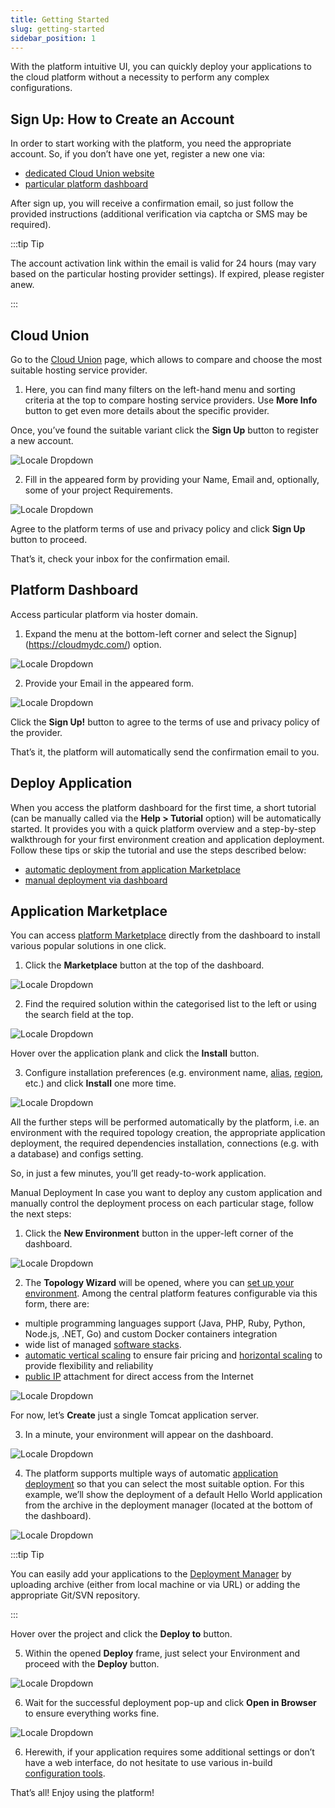 ```yaml
---
title: Getting Started
slug: getting-started
sidebar_position: 1
---
```


With the platform intuitive UI, you can quickly deploy your applications to the cloud platform without a necessity to perform any complex configurations.

## Sign Up: How to Create an Account

In order to start working with the platform, you need the appropriate account. So, if you don’t have one yet, register a new one via:

- [dedicated Cloud Union website](/quickstart/getting-started#cloud-union)
- [particular platform dashboard](/quickstart/getting-started#platform-dashboard)

After sign up, you will receive a confirmation email, so just follow the provided instructions (additional verification via captcha or SMS may be required).

:::tip Tip

The account activation link within the email is valid for 24 hours (may vary based on the particular hosting provider settings). If expired, please register anew.

:::

## Cloud Union

Go to the [Cloud Union](https://cloudmydc.com/paas) page, which allows to compare and choose the most suitable hosting service provider.

1. Here, you can find many filters on the left-hand menu and sorting criteria at the top to compare hosting service providers. Use **More Info** button to get even more details about the specific provider.

Once, you’ve found the suitable variant click the **Sign Up** button to register a new account.

![Locale Dropdown](./img/GettingStarted/01-paas-cloud-union.png)

2. Fill in the appeared form by providing your Name, Email and, optionally, some of your project Requirements.

<div style={{
    display:'flex',
    justifyContent: 'center',
    margin: '0 0 1rem 0'
}}>

![Locale Dropdown](./img/GettingStarted/02-sign-up-via-cloud-union.png)

</div>

Agree to the platform terms of use and privacy policy and click **Sign Up** button to proceed.

That’s it, check your inbox for the confirmation email.

## Platform Dashboard

Access particular platform via hoster domain.

1. Expand the menu at the bottom-left corner and select the Signup](https://cloudmydc.com/) option.

<div style={{
    display:'flex',
    justifyContent: 'center',
    margin: '0 0 1rem 0'
}}>

![Locale Dropdown](./img/GettingStarted/03-paas-dashboard-signup-button.png)

</div>

2. Provide your Email in the appeared form.

<div style={{
    display:'flex',
    justifyContent: 'center',
    margin: '0 0 1rem 0'
}}>

![Locale Dropdown](./img/GettingStarted/04-registration-via-dashboard.png)

</div>

Click the **Sign Up!** button to agree to the terms of use and privacy policy of the provider.

That’s it, the platform will automatically send the confirmation email to you.

## Deploy Application

When you access the platform dashboard for the first time, a short tutorial (can be manually called via the **Help > Tutorial** option) will be automatically started. It provides you with a quick platform overview and a step-by-step walkthrough for your first environment creation and application deployment. Follow these tips or skip the tutorial and use the steps described below:

- [automatic deployment from application Marketplace](/quickstart/getting-started#application-marketplace)
- [manual deployment via dashboard](/quickstart/getting-started#platform-dashboard)

## Application Marketplace

You can access [platform Marketplace](/deployment-tools/cloud-scripting-&-jps/marketplace) directly from the dashboard to install various popular solutions in one click.

1. Click the **Marketplace** button at the top of the dashboard.

<div style={{
    display:'flex',
    justifyContent: 'center',
    margin: '0 0 1rem 0'
}}>

![Locale Dropdown](./img/GettingStarted/05-paas-main-buttons.png)

</div>

2. Find the required solution within the categorised list to the left or using the search field at the top.

![Locale Dropdown](./img/GettingStarted/06-application-marketplace.png)

Hover over the application plank and click the **Install** button.

3. Configure installation preferences (e.g. environment name, [alias](/environment-management/environment-aliases), [region](/environment-management/environment-regions/choosing-a-region), etc.) and click **Install** one more time.

<div style={{
    display:'flex',
    justifyContent: 'center',
    margin: '0 0 1rem 0'
}}>

![Locale Dropdown](./img/GettingStarted/07-one-click-wordpress-installation.png)

</div>

All the further steps will be performed automatically by the platform, i.e. an environment with the required topology creation, the appropriate application deployment, the required dependencies installation, connections (e.g. with a database) and configs setting.

So, in just a few minutes, you’ll get ready-to-work application.

Manual Deployment
In case you want to deploy any custom application and manually control the deployment process on each particular stage, follow the next steps:

1. Click the **New Environment** button in the upper-left corner of the dashboard.

<div style={{
    display:'flex',
    justifyContent: 'center',
    margin: '0 0 1rem 0'
}}>

![Locale Dropdown](./img/GettingStarted/08-paas-main-buttons.png)

</div>

2. The **Topology Wizard** will be opened, where you can [set up your environment](/environment-management/setting-up-environment). Among the central platform features configurable via this form, there are:

- multiple programming languages support (Java, PHP, Ruby, Python, Node.js, .NET, Go) and custom Docker containers integration
- wide list of managed [software stacks](/quickstart/software-stack-versions).
- [automatic vertical scaling](/application-setting/scaling-and-clustering/automatic-vertical-scaling) to ensure fair pricing and [horizontal scaling](/application-setting/scaling-and-clustering/automatic-horizontal-scaling) to provide flexibility and reliability
- [public IP](/application-setting/external-access-to-applications/public-ip) attachment for direct access from the Internet

![Locale Dropdown](./img/GettingStarted/09-topology-wizard.png)

For now, let’s **Create** just a single Tomcat application server.

3. In a minute, your environment will appear on the dashboard.

![Locale Dropdown](./img/GettingStarted/10-new-environment-on-dashboard.png)

4. The platform supports multiple ways of automatic [application deployment](/deployment/deployment-guide) so that you can select the most suitable option. For this example, we’ll show the deployment of a default Hello World application from the archive in the deployment manager (located at the bottom of the dashboard).

![Locale Dropdown](./img/GettingStarted/11-application-deploy-from-deployment-manager.png)

:::tip Tip

You can easily add your applications to the [Deployment Manager](/deployment/deployment-manager) by uploading archive (either from local machine or via URL) or adding the appropriate Git/SVN repository.

:::

Hover over the project and click the **Deploy to** button.

5. Within the opened **Deploy** frame, just select your Environment and proceed with the **Deploy** button.

<div style={{
    display:'flex',
    justifyContent: 'center',
    margin: '0 0 1rem 0'
}}>

![Locale Dropdown](./img/GettingStarted/12-application-deploy-dialog.png)

</div>

6. Wait for the successful deployment pop-up and click **Open in Browser** to ensure everything works fine.

![Locale Dropdown](./img/GettingStarted/13-open-in-browser-button.png)

6. Herewith, if your application requires some additional settings or don’t have a web interface, do not hesitate to use various in-build [configuration tools](/container/container-configuration/configuration-tools).

That’s all! Enjoy using the platform!
